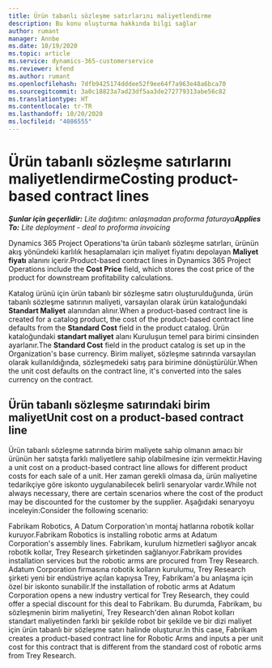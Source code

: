 ```yaml
---
title: Ürün tabanlı sözleşme satırlarını maliyetlendirme
description: Bu konu oluşturma hakkında bilgi sağlar
author: rumant
manager: Annbe
ms.date: 10/19/2020
ms.topic: article
ms.service: dynamics-365-customerservice
ms.reviewer: kfend
ms.author: rumant
ms.openlocfilehash: 7dfb9425174dddee52f9ee64f7a963e48a6bca70
ms.sourcegitcommit: 3a0c18823a7ad23df5aa3de272779313abe56c82
ms.translationtype: HT
ms.contentlocale: tr-TR
ms.lasthandoff: 10/20/2020
ms.locfileid: "4086555"
---
```

# <a name="costing-product-based-contract-lines"></a><span data-ttu-id="5d58f-103">Ürün tabanlı sözleşme satırlarını maliyetlendirme</span><span class="sxs-lookup"><span data-stu-id="5d58f-103">Costing product-based contract lines</span></span>

<span data-ttu-id="5d58f-104">_**Şunlar için geçerlidir:** Lite dağıtımı: anlaşmadan proforma faturaya_</span><span class="sxs-lookup"><span data-stu-id="5d58f-104">_**Applies To:** Lite deployment - deal to proforma invoicing_</span></span>


<span data-ttu-id="5d58f-105">Dynamics 365 Project Operations'ta ürün tabanlı sözleşme satırları, ürünün akış yönündeki karlılık hesaplamaları için maliyet fiyatını depolayan **Maliyet fiyatı** alanını içerir.</span><span class="sxs-lookup"><span data-stu-id="5d58f-105">Product-based contract lines in Dynamics 365 Project Operations include the **Cost Price** field, which stores the cost price of the product for downstream profitability calculations.</span></span>

<span data-ttu-id="5d58f-106">Katalog ürünü için ürün tabanlı bir sözleşme satırı oluşturulduğunda, ürün tabanlı sözleşme satırının maliyeti, varsayılan olarak ürün kataloğundaki **Standart Maliyet** alanından alınır.</span><span class="sxs-lookup"><span data-stu-id="5d58f-106">When a product-based contract line is created for a catalog product, the cost of the product-based contract line defaults from the **Standard Cost** field in the product catalog.</span></span> <span data-ttu-id="5d58f-107">Ürün kataloğundaki **standart maliyet** alanı Kuruluşun temel para birimi cinsinden ayarlanır.</span><span class="sxs-lookup"><span data-stu-id="5d58f-107">The **Standard Cost** field in the product catalog is set up in the Organization's base currency.</span></span> <span data-ttu-id="5d58f-108">Birim maliyet, sözleşme satırında varsayılan olarak kullanıldığında, sözleşmedeki satış para birimine dönüştürülür.</span><span class="sxs-lookup"><span data-stu-id="5d58f-108">When the unit cost defaults on the contract line, it's converted into the sales currency on the contract.</span></span>

## <a name="unit-cost-on-a-product-based-contract-line"></a><span data-ttu-id="5d58f-109">Ürün tabanlı sözleşme satırındaki birim maliyet</span><span class="sxs-lookup"><span data-stu-id="5d58f-109">Unit cost on a product-based contract line</span></span>

<span data-ttu-id="5d58f-110">Ürün tabanlı sözleşme satırında birim maliyete sahip olmanın amacı bir ürünün her satışta farklı maliyetlere sahip olabilmesine izin vermektir.</span><span class="sxs-lookup"><span data-stu-id="5d58f-110">Having a unit cost on a product-based contract line allows for different product costs for each sale of a unit.</span></span> <span data-ttu-id="5d58f-111">Her zaman gerekli olmasa da, ürün maliyetine tedarikçiye göre iskonto uygulanabilecek belirli senaryolar vardır.</span><span class="sxs-lookup"><span data-stu-id="5d58f-111">While not always necessary, there are certain scenarios where the cost of the product may be discounted for the customer by the supplier.</span></span> <span data-ttu-id="5d58f-112">Aşağıdaki senaryoyu inceleyin:</span><span class="sxs-lookup"><span data-stu-id="5d58f-112">Consider the following scenario:</span></span>

<span data-ttu-id="5d58f-113">Fabrikam Robotics, A Datum Corporation'ın montaj hatlarına robotik kollar kuruyor.</span><span class="sxs-lookup"><span data-stu-id="5d58f-113">Fabrikam Robotics is installing robotic arms at Adatum Corporation's assembly lines.</span></span> <span data-ttu-id="5d58f-114">Fabrikam, kurulum hizmetleri sağlıyor ancak robotik kollar, Trey Research şirketinden sağlanıyor.</span><span class="sxs-lookup"><span data-stu-id="5d58f-114">Fabrikam provides installation services but the robotic arms are procured from Trey Research.</span></span> <span data-ttu-id="5d58f-115">Adatum Corporation firmasına robotik kolların kurulumu, Trey Research şirketi yeni bir endüstriye açılan kapıysa Trey, Fabrikam'a bu anlaşma için özel bir iskonto sunabilir.</span><span class="sxs-lookup"><span data-stu-id="5d58f-115">If the installation of robotic arms at Adatum Corporation opens a new industry vertical for Trey Research, they could offer a special discount for this deal to Fabrikam.</span></span> <span data-ttu-id="5d58f-116">Bu durumda, Fabrikam, bu sözleşmenin birim maliyetini, Trey Research'den alınan Robot kolları standart maliyetinden farklı bir şekilde robot bir şekilde ve bir dizi maliyet için ürün tabanlı bir sözleşme satırı halinde oluşturur.</span><span class="sxs-lookup"><span data-stu-id="5d58f-116">In this case, Fabrikam creates a product-based contract line for Robotic Arms and inputs a per unit cost for this contract that is different from the standard cost of robotic arms from Trey Research.</span></span>
